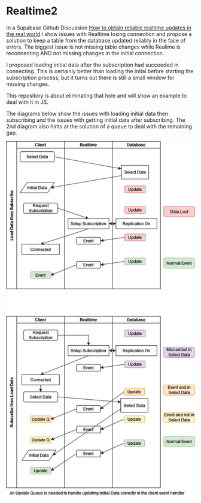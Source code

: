 # Realtime2
In a Supabase Github Discussion [How to obtain reliable realtime updates in the real world](https://github.com/orgs/supabase/discussions/5641)
I show issues with Realtime losing connection and propose a solution to keep a table from the database updated reliably in the face of errors.  The
biggest issue is not missing table changes while Realime is reconnecting AND not missing changes in the initial connection.  

I proposed loading initial data after the subscription had succeeded in connecting.  This is certainly better than loading the intial before starting the subscription
process, but it turns out there is still a small window for missing changes.

This repository is about eliminating that hole and will show an example to deal with it in JS.

The diagrams below show the issues with loading initial data then subscribing and the issues with getting initial data after subscribing.
The 2nd diagram also hints at the solution of a queue to deal with the remaining gap.

![](https://github.com/GaryAustin1/Realtime2/blob/19ebb3bb1c517d471fe40f4477057fff7245d707/RealtimeFlow.drawio.png)
